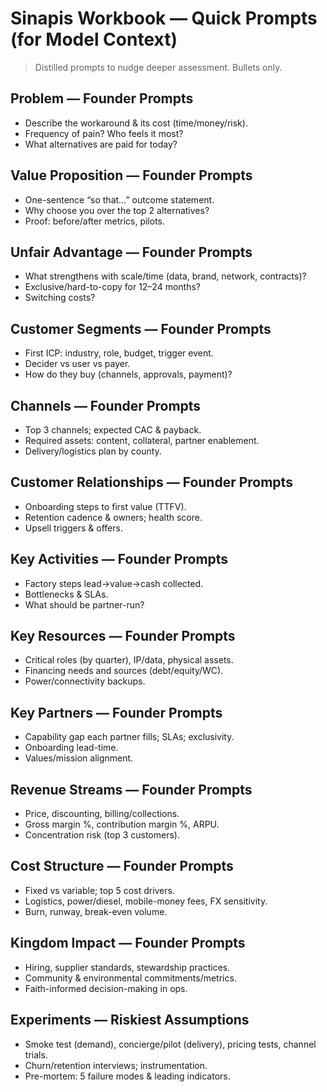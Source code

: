 # Sinapis Workbook — Quick Prompts (for Model Context)

> Distilled prompts to nudge deeper assessment. Bullets only.

## Problem — Founder Prompts
- Describe the workaround & its cost (time/money/risk).
- Frequency of pain? Who feels it most?
- What alternatives are paid for today?

## Value Proposition — Founder Prompts
- One-sentence “so that…” outcome statement.
- Why choose you over the top 2 alternatives?
- Proof: before/after metrics, pilots.

## Unfair Advantage — Founder Prompts
- What strengthens with scale/time (data, brand, network, contracts)?
- Exclusive/hard-to-copy for 12–24 months?
- Switching costs?

## Customer Segments — Founder Prompts
- First ICP: industry, role, budget, trigger event.
- Decider vs user vs payer.
- How do they buy (channels, approvals, payment)?

## Channels — Founder Prompts
- Top 3 channels; expected CAC & payback.
- Required assets: content, collateral, partner enablement.
- Delivery/logistics plan by county.

## Customer Relationships — Founder Prompts
- Onboarding steps to first value (TTFV).
- Retention cadence & owners; health score.
- Upsell triggers & offers.

## Key Activities — Founder Prompts
- Factory steps lead→value→cash collected.
- Bottlenecks & SLAs.
- What should be partner-run?

## Key Resources — Founder Prompts
- Critical roles (by quarter), IP/data, physical assets.
- Financing needs and sources (debt/equity/WC).
- Power/connectivity backups.

## Key Partners — Founder Prompts
- Capability gap each partner fills; SLAs; exclusivity.
- Onboarding lead-time.
- Values/mission alignment.

## Revenue Streams — Founder Prompts
- Price, discounting, billing/collections.
- Gross margin %, contribution margin %, ARPU.
- Concentration risk (top 3 customers).

## Cost Structure — Founder Prompts
- Fixed vs variable; top 5 cost drivers.
- Logistics, power/diesel, mobile-money fees, FX sensitivity.
- Burn, runway, break-even volume.

## Kingdom Impact — Founder Prompts
- Hiring, supplier standards, stewardship practices.
- Community & environmental commitments/metrics.
- Faith-informed decision-making in ops.

## Experiments — Riskiest Assumptions
- Smoke test (demand), concierge/pilot (delivery), pricing tests, channel trials.
- Churn/retention interviews; instrumentation.
- Pre-mortem: 5 failure modes & leading indicators.
